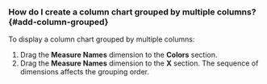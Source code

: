 ### How do I create a column chart grouped by multiple columns? {#add-column-grouped}

To display a column chart grouped by multiple columns:

1. Drag the **Measure Names** dimension to the **Colors** section.
1. Drag the **Measure Names** dimension to the **X** section. The sequence of dimensions affects the grouping order.